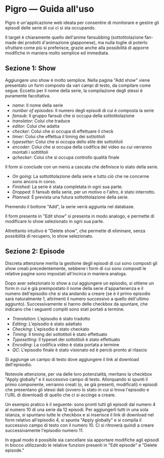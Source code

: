# Pigro — Guida all'uso

Pigro è un'applicazione web ideata per consentire di monitorare e gestire gli episodi delle serie di cui ci si sta occupando.

Il target è chiaramente quello dell'anime fansubbing (sottotitolazione fan-made dei prodotti d'animazione giapponese), ma nulla toglie di poterlo sfruttare come più si preferisce, grazie anche alla possibilità di apporre modifiche in maniera molto semplice ed immediata.

## Sezione 1: Show

Aggiungere uno show è molto semplice. Nella pagina "Add show" viene presentato un form composto da vari campi di testo, da compilare come segue. Eccetto per il nome della serie, la compilazione degli stessi è puramente facoltativa.

* *name*: Il nome della serie
* *number of episodes*: Il numero degli episodi di cui è composta la serie
* *fansub*: Il gruppo fansub che si occupa della sottotitolazione
* *translator*: Colui che traduce
* *editor*: Colui che adatta
* *checker*: Colui che si occupa di effettuare il check
* *timer*: Colui che effettua il timing dei sottotitoli
* *typesetter*: Colui che si occupa dello stile dei sottotitoli
* *encoder*: Colui che si occupa della codifica del video su cui verranno montati i sottititoli
* *qchecker*: Colui che si occupa controllo qualità finale

Il form si conclude con un menù a cascata che definisce lo stato della serie.

* *On going*: La sottotitolazione della serie e tutto ciò che ne concerne sono ancora in corso.
* *Finished*: La serie è stata completata in ogni sua parte.
* *Dropped*: Il fansub della serie, per un motivo o l'altro, è stato interrotto.
* *Planned*: È prevista una futura sottotitolazione della serie.

Premendo il bottone "Add", la serie verrà aggiunta nel database.

Il form presente in "Edit show" si presenta in modo analogo, e permette di modificare lo show selezionato in ogni sua parte.

Altrettanto intuitivo è "Delete show", che permette di eliminare, senza possibilità di recupero, lo show selezionato.

## Sezione 2: Episode

Discreta attenzione merita la gestione degli episodi di cui sono composti gli show creati precedentemente, sebbene i form di cui sono composti le relative pagine sono impostati all'incirca in maniera analoga.

Dopo aver selezionato lo show a cui aggiungere un episodio, si ottiene un form in cui è già preimpostato il nome della serie d'appartenenza e il numero dell'episodio che si sta andando a creare (se è il primo episodio sarà naturalmente 1, altrimenti il numero successivo a quello dell'ultimo aggiunto).
Successivamente si hanno delle checkbox da spuntare, che indicano che i seguenti compiti sono stati portati a termine.

* *Translation*: L'episodio è stato tradotto
* *Editing*: L'episodio è stato adattato
* *Checking*: L'episodio è stato checkato
* *Timing*: Il timing dei sottotitoli è stato effettuato
* *Typesetting*: Il typeset dei sottotitoli è stato effettuato
* *Encoding*: La codifica video è stata portata a termine
* *QC*: L'episodio finale è stato visionato ed è perciò pronto al rilascio

Si aggiunge un campo di testo dove aggiungere il link al download dell'episodio.

Notevole attenzione, per via delle loro potenzialità, meritano la checkbox "Apply globally" e il successivo campo di testo.
Allorquando si spunti il primo componente, verranno creati (o, se già presenti, modificati) *n* episodi che presentano gli stessi dati (ovvero lo stato in cui si trova l'episodio e l'URL di download) di quello che ci si accinge a creare.

Un esempio pratico è il seguente: sono pronti tutti gli episodi dal numero 4 al numero 10 di una serie da 12 episodi. Per aggiungerli tutti in una sola istanza, si spuntano tutte le checkbox e si inserisce il link di download nel form relativo all'episodio 4, si spunta "Apply globally" e si compila il successivo campo di testo con il numero 10.
Ci si ritroverà quindi a creare successivamente l'episodio numero 11.

In egual modo è possibile sia cancellare sia apportare modifiche agli episodi in blocco utilizzando le relative funzioni presenti in "Edit episode" e "Delete episode."